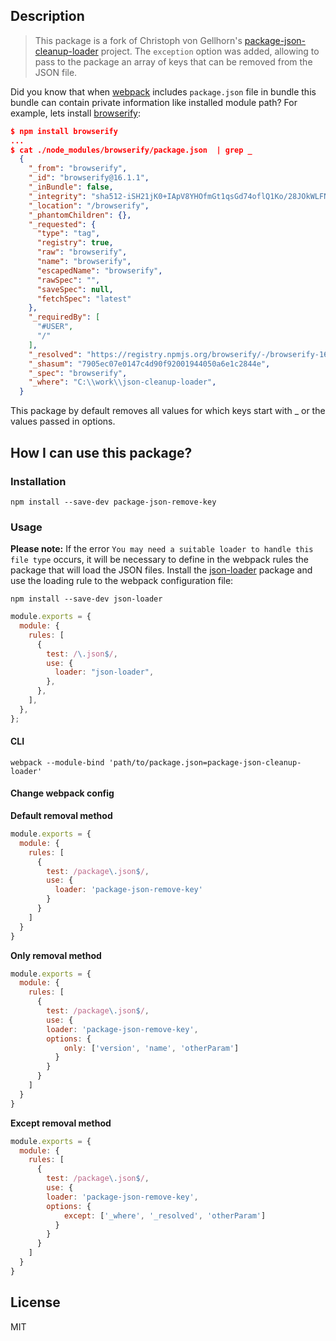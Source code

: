 ## Description

> This package is a fork of Christoph von Gellhorn's [package-json-cleanup-loader][1] project. The `exception` option was added, allowing to pass to the package an array of keys that can be removed from the JSON file.

Did you know that when [webpack][2] includes `package.json` file in bundle this bundle can contain private information like installed module path?
For example, lets install [browserify][3]:

```json
$ npm install browserify
...
$ cat ./node_modules/browserify/package.json  | grep _
  {
    "_from": "browserify",
    "_id": "browserify@16.1.1",
    "_inBundle": false,
    "_integrity": "sha512-iSH21jK0+IApV8YHOfmGt1qsGd74oflQ1Ko/28JOkWLFNBngAQfKb6WYIJ9CufH8vycqKX1sYU3y7ZrVhwevAg==",
    "_location": "/browserify",
    "_phantomChildren": {},
    "_requested": {
      "type": "tag",
      "registry": true,
      "raw": "browserify",
      "name": "browserify",
      "escapedName": "browserify",
      "rawSpec": "",
      "saveSpec": null,
      "fetchSpec": "latest"
    },
    "_requiredBy": [
      "#USER",
      "/"
    ],
    "_resolved": "https://registry.npmjs.org/browserify/-/browserify-16.1.1.tgz",
    "_shasum": "7905ec07e0147c4d90f92001944050a6e1c2844e",
    "_spec": "browserify",
    "_where": "C:\\work\\json-cleanup-loader",
  }
```

This package by default removes all values for which keys start with \_ or the values passed in options.

## How I can use this package?

### Installation

`npm install --save-dev package-json-remove-key`

### Usage

**Please note:** If the error `You may need a suitable loader to handle this file type` occurs, it will be necessary to define in the webpack rules the package that will load the JSON files. Install the [json-loader][4] package and use the loading rule to the webpack configuration file:

`npm install --save-dev json-loader`

```javascript
module.exports = {
  module: {
    rules: [
      {
        test: /\.json$/,
        use: {
          loader: "json-loader",
        },
      },
    ],
  },
};
```

#### CLI

`webpack --module-bind 'path/to/package.json=package-json-cleanup-loader'`

#### Change webpack config

**Default removal method**

```javascript
module.exports = {
  module: {
    rules: [
      {
        test: /package\.json$/,
        use: {
          loader: 'package-json-remove-key'
        }
      }
    ]
  }
}
```
**Only removal method**

```javascript
module.exports = {
  module: {
    rules: [
      {
        test: /package\.json$/,
        use: {
        loader: 'package-json-remove-key',
        options: {
            only: ['version', 'name', 'otherParam']
          }
        }
      }
    ]
  }
}
```

**Except removal method**

```javascript
module.exports = {
  module: {
    rules: [
      {
        test: /package\.json$/,
        use: {
        loader: 'package-json-remove-key',
        options: {
            except: ['_where', '_resolved', 'otherParam']
          }
        }
      }
    ]
  }
}
```

## License

MIT

[1]: https://github.com/engmsilva/package-json-remove-key
[2]: https://github.com/webpack/webpack
[3]: https://github.com/browserify/browserify
[4]: https://github.com/webpack-contrib/json-loader
